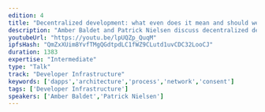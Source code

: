 ```yaml
---
edition: 4
title: "Decentralized development: what even does it mean and should we care? (yes!)"
description: "Amber Baldet and Patrick Nielsen discuss decentralized development."
youtubeUrl: "https://youtu.be/lpUQZp_QuqM"
ipfsHash: "QmZxXUim8YvfTMgQGdtpdLC1fWZ9CLutd1uvCDC32LooCJ"
duration: 1383
expertise: "Intermediate"
type: "Talk"
track: "Developer Infrastructure"
keywords: ['dapps','architecture','process','network','consent']
tags: ['Developer Infrastructure']
speakers: ['Amber Baldet','Patrick Nielsen']
---
```

